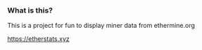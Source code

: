 ### What is this?

This is a project for fun to display miner data from ethermine.org

https://etherstats.xyz
